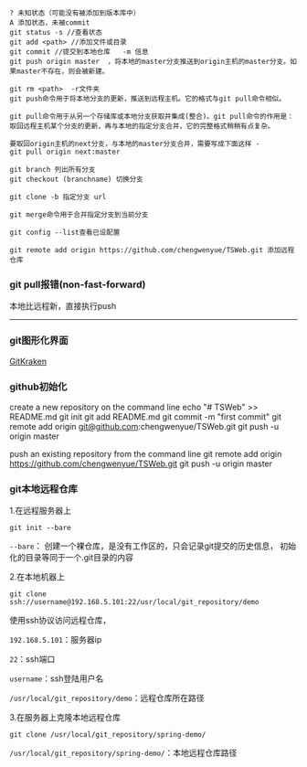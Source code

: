 	? 未知状态（可能没有被添加到版本库中）
	A 添加状态，未被commit
	git status -s //查看状态
	git add <path> //添加文件或目录
	git commit //提交到本地仓库   -m 信息
	git push origin master  ，将本地的master分支推送到origin主机的master分支。如果master不存在，则会被新建。
	
	git rm <path>  -r文件夹
	git push命令用于将本地分支的更新，推送到远程主机。它的格式与git pull命令相似。
	
	git pull命令用于从另一个存储库或本地分支获取并集成(整合)。git pull命令的作用是：取回远程主机某个分支的更新，再与本地的指定分支合并，它的完整格式稍稍有点复杂。
	
	要取回origin主机的next分支，与本地的master分支合并，需要写成下面这样 -
	git pull origin next:master
	
	git branch 列出所有分支
	git checkout (branchname) 切换分支
	
	git clone -b 指定分支 url
	
	git merge命令用于合并指定分支到当前分支
	
	git config --list查看已设配置

	git remote add origin https://github.com/chengwenyue/TSWeb.git 添加远程仓库

### git pull报错(non-fast-forward)

本地比远程新，直接执行push



---
### git图形化界面

[GitKraken](https://www.gitkraken.com/)


### github初始化
create a new repository on the command line
	echo "# TSWeb" >> README.md
	git init
	git add README.md
	git commit -m "first commit"
	git remote add origin git@github.com:chengwenyue/TSWeb.git
	git push -u origin master

push an existing repository from the command line
	git remote add origin https://github.com/chengwenyue/TSWeb.git
	git push -u origin master


### git本地远程仓库

1.在远程服务器上

	git init --bare 

`--bare`： 创建一个裸仓库，是没有工作区的，只会记录git提交的历史信息， 初始化的目录等同于一个.git目录的内容

2.在本地机器上

	git clone ssh://username@192.168.5.101:22/usr/local/git_repository/demo


使用ssh协议访问远程仓库，

`192.168.5.101`：服务器ip

`22`：ssh端口

`username`：ssh登陆用户名

`/usr/local/git_repository/demo`：远程仓库所在路径

3.在服务器上克隆本地远程仓库

	git clone /usr/local/git_repository/spring-demo/

`/usr/local/git_repository/spring-demo/`：本地远程仓库路径


